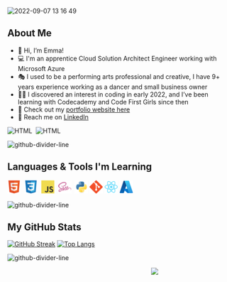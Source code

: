 ![2022-09-07 13 16 49](https://user-images.githubusercontent.com/104512014/188877940-043a216a-debc-46a8-ae28-61240158726e.jpg)


## About Me ##

- 👋 Hi, I’m Emma!
- 💻 I'm an apprentice Cloud Solution Architect Engineer working with Microsoft Azure
- 🎭 I used to be a performing arts professional and creative, I have 9+ years experience working as a dancer and small business owner
- 👩‍💻 I discovered an interest in coding in early 2022, and I’ve been learning with Codecademy and Code First Girls since then
- 🔗 Check out my [portfolio website here](https://emmaclarem.netlify.app/)
- 📧 Reach me on [LinkedIn](www.linkedin.com/in/emma-c-miller/)

<div>
  <img src="https://user-images.githubusercontent.com/104512014/206425794-1e7bfd5b-9682-444f-b075-1fc236c6d1cb.png" title="Microsoft Certified Azure Fundamentals" alt="HTML" width="100" height="100"/>&nbsp;
  <img src="https://user-images.githubusercontent.com/104512014/206425600-94e4b2ed-31a8-4162-a9f5-e508bb3f4820.png" title="Accessibility in Action Badge" alt="HTML" width="100" height="100"/>&nbsp;
 </div>

![github-divider-line](https://user-images.githubusercontent.com/104512014/173450695-e34b53b4-67aa-4cc7-a5b7-1aeca97fc90b.png)

## Languages & Tools I'm Learning ##
<div>
  <img src="https://github.com/devicons/devicon/blob/master/icons/html5/html5-original.svg" title="HTML5" alt="HTML" width="30" height="30"/>&nbsp;
  <img src="https://github.com/devicons/devicon/blob/master/icons/css3/css3-original.svg" title="CSS3" alt="CSS" width="30" height="30"/>&nbsp;
  <img src="https://github.com/devicons/devicon/blob/master/icons/javascript/javascript-original.svg" title="JavaScript" alt="JavaScript" width="30" height="30"/>&nbsp;
  <img src="https://github.com/devicons/devicon/blob/master/icons/sass/sass-original.svg" title="Sass" alt="Sass" width="30" height="30"/>&nbsp;
  <img src="https://github.com/devicons/devicon/blob/master/icons/python/python-original.svg" title="Python" **alt="Python" width="30" height="30"/>
  <img src="https://github.com/devicons/devicon/blob/master/icons/git/git-original.svg" title="Git" **alt="Git" width="30" height="30"/>
  <img src="https://github.com/devicons/devicon/blob/master/icons/react/react-original.svg" title="React" **alt="React" width="30" height="30"/>
  <img src="https://github.com/devicons/devicon/blob/master/icons/azure/azure-original.svg" title="Azure" **alt="Azure" width="30" height="30"/>
</div>

![github-divider-line](https://user-images.githubusercontent.com/104512014/173450695-e34b53b4-67aa-4cc7-a5b7-1aeca97fc90b.png)

## My GitHub Stats ##
[![GitHub Streak](http://github-readme-streak-stats.herokuapp.com?user=emmaclarem&theme=nightowl&date_format=j%20M%5B%20Y%5D)](https://git.io/streak-stats)
[![Top Langs](https://github-readme-stats.vercel.app/api/top-langs/?username=emmaclarem&layout=compact&theme=nightowl)](https://github.com/anuraghazra/github-readme-stats)

![github-divider-line](https://user-images.githubusercontent.com/104512014/173450695-e34b53b4-67aa-4cc7-a5b7-1aeca97fc90b.png)


<img src="https://user-images.githubusercontent.com/104512014/188880139-57550f6e-3ccb-4b5f-a894-fbaad61e1462.png" width="180px" align="right">

